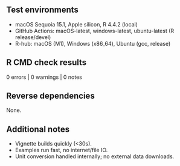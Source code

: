 ## Test environments
- macOS Sequoia 15.1, Apple silicon, R 4.4.2 (local)
- GitHub Actions: macOS-latest, windows-latest, ubuntu-latest (R release/devel)
- R-hub: macOS (M1), Windows (x86_64), Ubuntu (gcc, release)

## R CMD check results
0 errors | 0 warnings | 0 notes

## Reverse dependencies
None.

## Additional notes
- Vignette builds quickly (<30s).
- Examples run fast, no internet/file IO.
- Unit conversion handled internally; no external data downloads.

